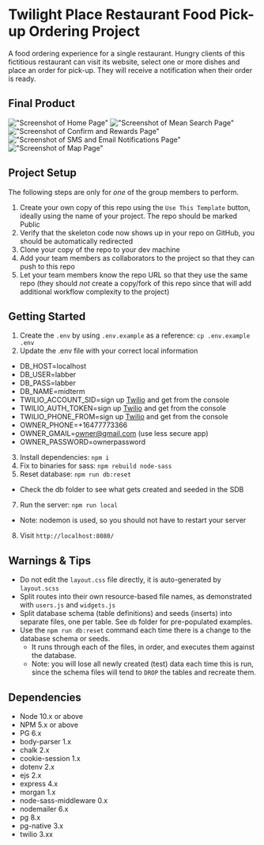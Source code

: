 # Twilight Place Restaurant Food Pick-up Ordering Project

A food ordering experience for a single restaurant. Hungry clients of this fictitious restaurant can visit its website, select one or more dishes and place an order for pick-up. They will receive a notification when their order is ready.

## Final Product

!["Screenshot of Home Page"](https://github.com/rexiah23/twilightPlace/blob/master/docs/home.png)
!["Screenshot of Mean Search Page"](https://github.com/rexiah23/twilightPlace/blob/master/docs/menu_search.png)
!["Screenshot of Confirm and Rewards Page"](https://github.com/rexiah23/twilightPlace/blob/master/docs/confirm_rewards.png)
!["Screenshot of SMS and Email Notifications Page"](https://github.com/rexiah23/twilightPlace/blob/master/docs/sms_email.png)
!["Screenshot of Map Page"](https://github.com/rexiah23/twilightPlace/blob/master/docs/map.png)

## Project Setup

The following steps are only for _one_ of the group members to perform.

1. Create your own copy of this repo using the `Use This Template` button, ideally using the name of your project. The repo should be marked Public
2. Verify that the skeleton code now shows up in your repo on GitHub, you should be automatically redirected
3. Clone your copy of the repo to your dev machine
4. Add your team members as collaborators to the project so that they can push to this repo
5. Let your team members know the repo URL so that they use the same repo (they should _not_ create a copy/fork of this repo since that will add additional workflow complexity to the project)

## Getting Started

1. Create the `.env` by using `.env.example` as a reference: `cp .env.example .env`
2. Update the .env file with your correct local information

- DB_HOST=localhost
- DB_USER=labber
- DB_PASS=labber
- DB_NAME=midterm
- TWILIO_ACCOUNT_SID=sign up [Twilio](https://www.twilio.com/try-twilio) and get from the console
- TWILIO_AUTH_TOKEN=sign up [Twilio](https://www.twilio.com/try-twilio) and get from the console
- TWILIO_PHONE_FROM=sign up [Twilio](https://www.twilio.com/try-twilio) and get from the console
- OWNER_PHONE=+16477773366
- OWNER_GMAIL=owner@gmail.com (use less secure app)
- OWNER_PASSWORD=ownerpassword

3. Install dependencies: `npm i`
4. Fix to binaries for sass: `npm rebuild node-sass`
5. Reset database: `npm run db:reset`

- Check the db folder to see what gets created and seeded in the SDB

7. Run the server: `npm run local`

- Note: nodemon is used, so you should not have to restart your server

8. Visit `http://localhost:8080/`

## Warnings & Tips

- Do not edit the `layout.css` file directly, it is auto-generated by `layout.scss`
- Split routes into their own resource-based file names, as demonstrated with `users.js` and `widgets.js`
- Split database schema (table definitions) and seeds (inserts) into separate files, one per table. See `db` folder for pre-populated examples.
- Use the `npm run db:reset` command each time there is a change to the database schema or seeds.
  - It runs through each of the files, in order, and executes them against the database.
  - Note: you will lose all newly created (test) data each time this is run, since the schema files will tend to `DROP` the tables and recreate them.

## Dependencies

- Node 10.x or above
- NPM 5.x or above
- PG 6.x
- body-parser 1.x
- chalk 2.x
- cookie-session 1.x
- dotenv 2.x
- ejs 2.x
- express 4.x
- morgan 1.x
- node-sass-middleware 0.x
- nodemailer 6.x
- pg 8.x
- pg-native 3.x
- twilio 3.xx

